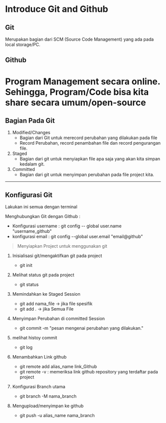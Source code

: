 # Introduce Git and Github
## Git
Merupakan bagian dari SCM (Source Code Management) yang ada pada local storage/PC.

## Github
Program Management secara online. Sehingga, Program/Code bisa kita share secara umum/open-source
========================
## Bagian Pada Git
1. Modified/Changes
   * Bagian dari Git untuk merecord perubahan yang dilakukan pada file
   * Record Perubahan, record penambahan file dan record pengurangan file.
2. Staged
   * Bagian dari git untuk menyiapkan file apa saja yang akan kita simpan kedalam git.
3. Committed
   * Bagian dari git untuk menyimpan perubahan pada file project kita.
-------------------------------------------------
## Konfigurasi Git
Lakukan ini semua dengan terminal

Menghubungkan Git dengan Github :
- Konfigurasi username : git config -- global user.name "username_github"
- konfigurasi email : git config --global user.email "email@github"

>Menyiapkan Project untuk menggunakan git
1. Inisialisasi git/mengaktifkan git pada project
   - git init
2. Melihat status git pada project
   - git status
3. Memindahkan ke Staged Session
   - git add nama_file -> jika file spesifik
   - git add .  -> jika Semua File
4. Menyimpan Perubahan di committed Session
   - git commit -m "pesan mengenai perubahan yang dilakukan."
5. melihat histoy commit
   - git log

6. Menambahkan Link github
   - git remote add alias_name link_Github
   - git remote -v : memeriksa link github repository yang terdaftar pada project
7. Konfigurasi Branch utama
   - git branch -M nama_branch
8. Mengupload/menyimpan ke github
   - git push -u alias_name nama_branch